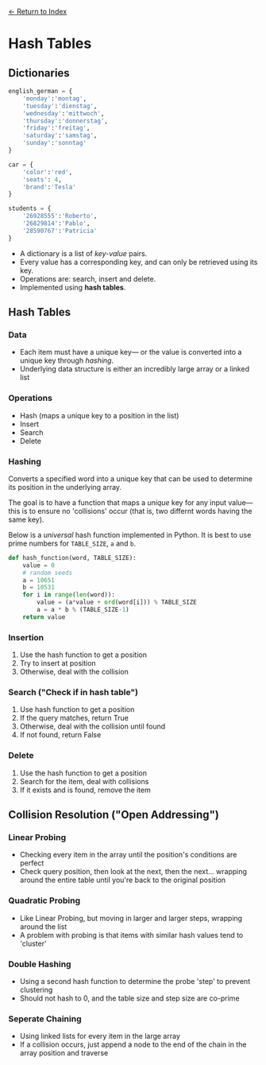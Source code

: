 [← Return to Index](https://github.com/cjmlgrto/fit2085-notes/)

# Hash Tables

## Dictionaries

```python
english_german = {
    'monday':'montag', 
    'tuesday':'dienstag',
    'wednesday':'mittwoch',
    'thursday':'donnerstag',
    'friday':'freitag',
    'saturday':'samstag',
    'sunday':'sonntag'
}

car = {
    'color':'red',
    'seats': 4, 
    'brand':'Tesla'
}

students = {
	'26928555':'Roberto',
	'26829814':'Pablo',
	'28590767':'Patricia'
}
```
- A dictionary is a list of _key-value_ pairs.
- Every value has a corresponding key, and can only be retrieved using its key.
- Operations are: search, insert and delete.
- Implemented using **hash tables**.

## Hash Tables

### Data
- Each item must have a unique key— or the value is converted into a unique key through _hashing_.
- Underlying data structure is either an incredibly large array or a linked list

### Operations
- Hash (maps a unique key to a position in the list)
- Insert
- Search
- Delete

### Hashing
Converts a specified word into a unique key that can be used to determine its position in the underlying array.

The goal is to have a function that maps a _unique_ key for any input value— this is to ensure no 'collisions' occur (that is, two differnt words having the same key).

Below is a _universal_ hash function implemented in Python. It is best to use prime numbers for `TABLE_SIZE`, `a` and `b`.

```python
def hash_function(word, TABLE_SIZE):
    value = 0
    # random seeds
    a = 10651
    b = 10531
    for i in range(len(word)):
        value = (a*value + ord(word[i])) % TABLE_SIZE
        a = a * b % (TABLE_SIZE-1)
    return value
```

### Insertion
1. Use the hash function to get a position
2. Try to insert at position
3. Otherwise, deal with the collision

### Search ("Check if in hash table")
1. Use hash function to get a position
2. If the query matches, return True
3. Otherwise, deal with the collision until found
4. If not found, return False

### Delete
1. Use the hash function to get a position
2. Search for the item, deal with collisions
3. If it exists and is found, remove the item

## Collision Resolution ("Open Addressing")

### Linear Probing
- Checking every item in the array until the position's conditions are perfect
- Check query position, then look at the next, then the next... wrapping around the entire table until you're back to the original position

### Quadratic Probing
- Like Linear Probing, but moving in larger and larger steps, wrapping around the list
- A problem with probing is that items with similar hash values tend to 'cluster'

### Double Hashing
- Using a second hash function to determine the probe 'step' to prevent clustering
- Should not hash to 0, and the table size and step size are co-prime

### Seperate Chaining
- Using linked lists for every item in the large array
- If a collision occurs, just append a node to the end of the chain in the array position and traverse



